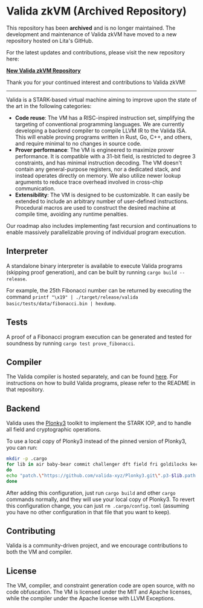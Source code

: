 # Valida zkVM (Archived Repository)

This repository has been **archived** and is no longer maintained. The development and maintenance of Valida zkVM have moved to a new repository hosted on Lita's GitHub.

For the latest updates and contributions, please visit the new repository here:

**[New Valida zkVM Repository](https://github.com/lita-xyz/valida-releases)**

Thank you for your continued interest and contributions to Valida zkVM!

---

Valida is a STARK-based virtual machine aiming to improve upon the state of the art in the following categories:
- **Code reuse**: The VM has a RISC-inspired instruction set, simplifying the targeting of conventional programming languages. We are currently developing a backend compiler to compile LLVM IR to the Valida ISA. This will enable proving programs written in Rust, Go, C++, and others, and require minimal to no changes in source code.
- **Prover performance**: The VM is engineered to maximize prover performance. It is compatible with a 31-bit field, is restricted to degree 3 constraints, and has minimal instruction decoding. The VM doesn't contain any general-purpose registers, nor a dedicated stack, and instead operates directly on memory. We also utilize newer lookup arguments to reduce trace overhead involved in cross-chip communication.
- **Extensibility**: The VM is designed to be customizable. It can easily be extended to include an arbitrary number of user-defined instructions. Procedural macros are used to construct the desired machine at compile time, avoiding any runtime penalties.

Our roadmap also includes implementing fast recursion and continuations to enable massively parallelizable proving of individual program execution.

## Interpreter
A standalone binary interpreter is available to execute Valida programs (skipping proof generation), and can be built by running `cargo build --release`.

For example, the 25th Fibonacci number can be returned by executing the command `printf "\x19" | ./target/release/valida basic/tests/data/fibonacci.bin | hexdump`.

## Tests
A proof of a Fibonacci program execution can be generated and tested for soundness by running `cargo test prove_fibonacci`.

## Compiler 
The Valida compiler is hosted separately, and can be found [here](https://github.com/valida-xyz/valida-compiler). For instructions on how to build Valida programs, please refer to the README in that repository.

## Backend
Valida uses the [Plonky3](https://github.com/Plonky3/Plonky3) toolkit to implement the STARK IOP, and to handle all field and cryptographic operations.

To use a local copy of Plonky3 instead of the pinned version of Plonky3, you can run:

```bash
mkdir -p .cargo
for lib in air baby-bear commit challenger dft field fri goldilocks keccak matrix maybe-rayon mds merkle-tree poseidon symmetric uni-stark util
do
echo "patch.\"https://github.com/valida-xyz/Plonky3.git\".p3-$lib.path = \"../Plonky3/$lib\"" >> .cargo/config.toml
done
```

After adding this configuration, just run `cargo build` and other `cargo` commands normally, and they will use your local copy of Plonky3. To revert this configuration change, you can just `rm .cargo/config.toml` (assuming you have no other configuration in that file that you want to keep).

## Contributing
Valida is a community-driven project, and we encourage contributions to both the VM and compiler.

## License
The VM, compiler, and constraint generation code are open source, with no code obfuscation. The VM is licensed under the MIT and Apache licenses, while the compiler under the Apache license with LLVM Exceptions.
